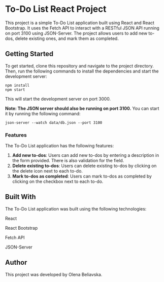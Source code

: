# To-Do List React Project

This project is a simple To-Do List application built using React and React Bootstrap. It uses the Fetch API to interact with a RESTful JSON API running on port 3100 using JSON-Server. The project allows users to add new to-dos, delete existing ones, and mark them as completed.

## Getting Started

To get started, clone this repository and navigate to the project directory. Then, run the following commands to install the dependencies and start the development server:

```
npm install
npm start
```

This will start the development server on port 3000.

**Note: The JSON server should also be running on port 3100.** You can start it by running the following command:

```
json-server --watch data/db.json --port 3100
```

### Features

The To-Do List application has the following features:

1. **Add new to-dos**: Users can add new to-dos by entering a description in the form provided. There is also validation for the field.
2. **Delete existing to-dos**: Users can delete existing to-dos by clicking on the delete icon next to each to-do.
3. **Mark to-dos as completed**: Users can mark to-dos as completed by clicking on the checkbox next to each to-do.

## Built With

The To-Do List application was built using the following technologies:

React

React Bootstrap

Fetch API

JSON-Server

## Author

This project was developed by Olena Beliavska.
